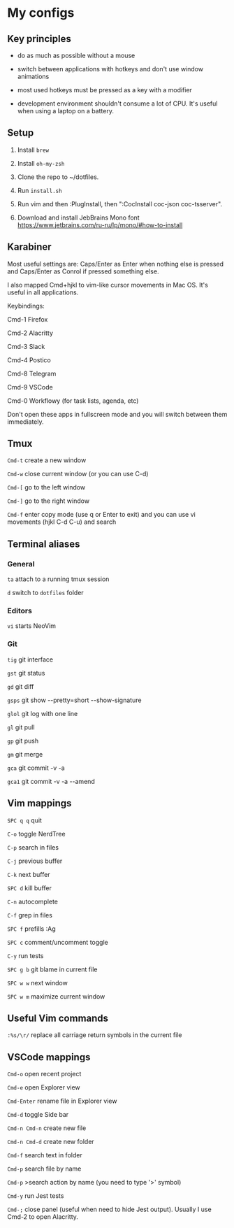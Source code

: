 # My configs

## Key principles

- do as much as possible without a mouse

- switch between applications with hotkeys and don't use window animations

- most used hotkeys must be pressed as a key with a modifier

- development environment shouldn't consume a lot of CPU. It's useful when using a laptop on a battery.


## Setup

1. Install `brew`

2. Install `oh-my-zsh`

3. Clone the repo to ~/dotfiles.

4. Run `install.sh`

5. Run vim and then :PlugInstall, then ":CocInstall coc-json coc-tsserver".

6. Download and install JebBrains Mono font https://www.jetbrains.com/ru-ru/lp/mono/#how-to-install


## Karabiner

Most useful settings are: Caps/Enter as Enter when nothing else is pressed and Caps/Enter as Conrol if pressed something else.

I also mapped Cmd+hjkl to vim-like cursor movements in Mac OS. It's useful in all applications.

Keybindings:

Cmd-1 Firefox

Cmd-2 Alacritty

Cmd-3 Slack

Cmd-4 Postico

Cmd-8 Telegram

Cmd-9 VSCode

Cmd-0 Workflowy (for task lists, agenda, etc)

Don't open these apps in fullscreen mode and you will switch between them immediately.


## Tmux

`Cmd-t` create a new window

`Cmd-w` close current window (or you can use C-d)

`Cmd-[` go to the left window

`Cmd-]` go to the right window

`Cmd-f` enter copy mode (use q or Enter to exit) and you can use vi movements (hjkl C-d C-u) and search


## Terminal aliases

### General

`ta`   attach to a running tmux session

`d`    switch to `dotfiles` folder


### Editors

`vi`   starts NeoVim


### Git

`tig`  git interface

`gst`  git status

`gd`   git diff

`gsps` git show --pretty=short --show-signature

`glol` git log with one line

`gl`   git pull

`gp`   git push

`gm`   git merge

`gca`  git commit -v -a

`gca1` git commit -v -a --amend


## Vim mappings

`SPC q q` quit

`C-o`     toggle NerdTree

`C-p`     search in files

`C-j`     previous buffer

`C-k`     next buffer

`SPC d`   kill buffer

`C-n`     autocomplete

`C-f`     grep in files

`SPC f`   prefills :Ag

`SPC c`   comment/uncomment toggle

`C-y`     run tests

`SPC g b` git blame in current file

`SPC w w` next window

`SPC w m` maximize current window


## Useful Vim commands

`:%s/\r/` replace all carriage return symbols in the current file

## VSCode mappings

`Cmd-o`        open recent project

`Cmd-e`        open Explorer view

`Cmd-Enter`    rename file in Explorer view

`Cmd-d`        toggle Side bar

`Cmd-n Cmd-n`  create new file

`Cmd-n Cmd-d`  create new folder

`Cmd-f`        search text in folder

`Cmd-p`        search file by name

`Cmd-p`        >search action by name (you need to type '>' symbol)

`Cmd-y`        run Jest tests

`Cmd-;`        close panel (useful when need to hide Jest output). Usually I use Cmd-2 to open Alacritty.
